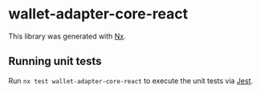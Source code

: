 # wallet-adapter-core-react

This library was generated with [Nx](https://nx.dev).

## Running unit tests

Run `nx test wallet-adapter-core-react` to execute the unit tests via [Jest](https://jestjs.io).
